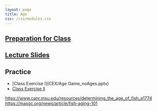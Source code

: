 ```yaml
---
layout: page
title: Age
css: /css/modules.css
---
```


## [Preparation for Class](PREP/Age)

## [Lecture Slides](PPT/Age.pptx)

## Practice

* [Class Exercise I](CEX/Age Game_noAges.pptx)
* [Class Exercise II](CEX/Scales_for_BC.pptx)


https://www.canr.msu.edu/resources/determining_the_age_of_fish_e1774
https://masgc.org/news/article/fish-aging-101
